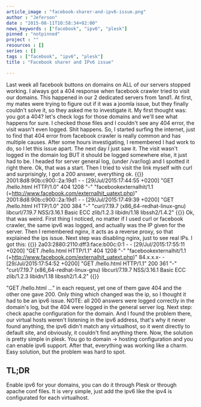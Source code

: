 ```yaml
---
article_image : "facebook-sharer-and-ipv6-issue.png"
author : "Jeferson"
date : "2015-08-11T10:58:34+02:00"
news_keywords : ["facebook", "ipv6", "plesk"]
pinned : "notpinned"
project : ""
resources : []
series : []
tags : ["facebook", "ipv6", "plesk"]
title : "Facebook sharer and IPv6 issue"

---
```


Last week all facebook buttons on domains on ALL of our servers stopped working. I always got a 404 response when facebook crawler tried to visit our domains. This happened in our 2 dedicated servers from 1and1. At first, my mates were trying to figure out if it was a joomla issue, but they finally couldn't solve it, so they asked me to investigate it. My first thought was: you got a 404? let's check logs for those domains and we'll see what happens for sure. I checked those files and I couldn't see any 404 error, the visit wasn't even logged. Shit happens.
So, I started surfing the internet, just to find that 404 error from facebook crawler is really common and has multiple causes. After some hours investigating, I remembered I had work to do, so I let this issue apart. The next day I just saw it. The visit wasn't logged in the domain log BUT it should be logged somewhere else, it just had to be. I headed for server general log, (under /var/log) and I spotted it right there. Ok, that was a start. Then I tried to visit the link myself with curl and surprisingly, I got a 200 answer, everything ok.
{{<highlight sh>}}
2001:8d8:90b:c900::2a:19d1 - - [29/Jul/2015:17:44:55 +0200] "GET /hello.html HTTP/1.0" 404 1208 "-" "facebookexternalhit/1.1 (+http://www.facebook.com/externalhit_uatext.php)"
2001:8d8:90b:c900::2a:19d1 - - [29/Jul/2015:17:49:39 +0200] "GET /hello.html HTTP/1.0" 200 384 "-" "curl/7.19.7 (x86_64-redhat-linux-gnu) libcurl/7.19.7 NSS/3.16.1 Basic ECC zlib/1.2.3 libidn/1.18 libssh2/1.4.2"
{{</highlight>}}
Ok, that was weird. First thing I noticed, no matter if I used curl or facebook crawler, the same ipv6 was logged, and actually was the IP given for the server. Then I remembered nginx, it acts as a reverse proxy, so that explained the ips issue. Next step was disabling nginx, just to see real IPs. I got this:
{{<highlight sh>}}
2a03:2880:2110:dff3:face:b00c:0:1 - - [29/Jul/2015:17:55:11 +0200] "GET /hello.html HTTP/1.1" 404 1208 "-" "facebookexternalhit/1.1 (+http://www.facebook.com/externalhit_uatext.php)"
84.x.x.x- - [29/Jul/2015:17:54:52 +0200] "GET /hello.html HTTP/1.1" 200 361 "-" "curl/7.19.7 (x86_64-redhat-linux-gnu) libcurl/7.19.7 NSS/3.16.1 Basic ECC zlib/1.2.3 libidn/1.18 libssh2/1.4.2"
{{</highlight>}}

"GET /hello.html ..." in each request, yet one of them gave 404 and the other one gave 200. Only thing which changed was the ip, so I thought it had to be an ipv6 issue.
NOTE: all 200 answers were logged correctly in the domain's log, but the 404 were logged in the general server log.
Next step: check apache configuration for the domain. And I found the problem there, our virtual hosts weren't listening in the ipv6 address, that's why it never found anything, the ipv6 didn't match any virtualhost, so it went directly to default site, and obviously, it couldn't find anything there.
Now, the solution is pretty simple in plesk. You go to domain -> hosting configuration and you can enable ipv6 support. After that, everything was working like a charm. Easy solution, but the problem was hard to spot.
## TL;DR
Enable ipv6 for your domains, you can do it through Plesk or through apache conf files. It is very simple, just add the ipv6 like the ipv4 is configurated for each virtualhost.
